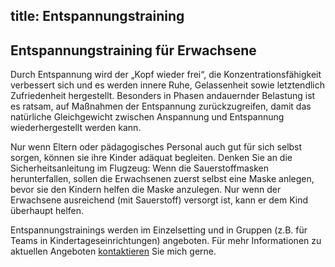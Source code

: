 title: Entspannungstraining
---

## Entspannungstraining für Erwachsene


Durch Entspannung wird der „Kopf wieder frei“, die Konzentrationsfähigkeit verbessert sich und es werden innere Ruhe, Gelassenheit sowie letztendlich Zufriedenheit hergestellt. Besonders in Phasen andauernder Belastung ist es ratsam, auf Maßnahmen der Entspannung zurückzugreifen, damit das natürliche Gleichgewicht zwischen Anspannung und Entspannung wiederhergestellt werden kann.

Nur wenn Eltern oder pädagogisches Personal auch gut für sich selbst sorgen, können sie ihre Kinder adäquat begleiten. Denken Sie an die Sicherheitsanleitung im Flugzeug: Wenn die Sauerstoffmasken herunterfallen, sollen die Erwachsenen zuerst selbst eine Maske anlegen, bevor sie den Kindern helfen die Maske anzulegen. Nur wenn der Erwachsene ausreichend (mit Sauerstoff) versorgt ist, kann er dem Kind überhaupt helfen.

Entspannungstrainings werden im Einzelsetting und in Gruppen (z.B. für Teams in Kindertageseinrichtungen) angeboten. Für mehr Informationen zu aktuellen Angeboten [kontaktieren](/kontakt/) Sie mich gerne. 
